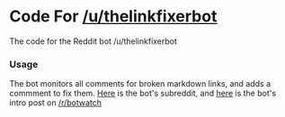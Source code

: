 # Code For [/u/thelinkfixerbot](http://reddit.com/u/thelinkfixerbot)
The code for the Reddit bot /u/thelinkfixerbot

### Usage
The bot monitors all comments for broken markdown links, and adds a commment to fix them. [Here](http://reddit.com/r/thelinkfixerbot) is the bot's subreddit, and [here](https://www.reddit.com/r/botwatch/comments/4vpj67/new_bot_uthelinkfixerbot/) is the bot's intro post on [/r/botwatch](http://reddit.com/r/botwatch)
